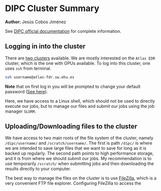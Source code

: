 # DIPC Cluster Summary

**Author:** Jesús Cobos Jiménez

See [DIPC official documentation](https://scc.dipc.org/docs/) for complete information.

## Logging in into the cluster

There are [two clusters](https://scc.dipc.org/docs/general/overview/) available. We are mostly interested on the `Atlas EDR` cluster, which is the one with GPUs available. To log into this cluster, one uses `ssh` from terminal.

```bash
ssh username@atlas-fdr.sw.ehu.es
```

**Note** that on first log in you will be prompted to change your default password ([See here](https://scc.dipc.org/docs/access/accounts/#modifying-your-password)).

Here, we have access to a Linux shell, which should not be used to directly execute our jobs, but to manage our files and submit our jobs using the job manager `SLURM`.

## Uploading/Downloading files to the cluster

We have access to two main roots of the file system of the cluster, namely `/dipc/username/` and `/scratch/username/`. The first is path `/dipc/` is where we are intended to save large files that we want to save for long as it is backed up regularly. The second path points to high performance storage, and it is from where we should submit our jobs. My recommendation is to use temporarily `/scratch/` when submitting jobs and then downloading the results directly to your computer.

The best way to manage the files on the cluster is to use [FileZilla](https://filezilla-project.org/), which is a very convenient FTP file explorer. Configuring FileZilla to access the 